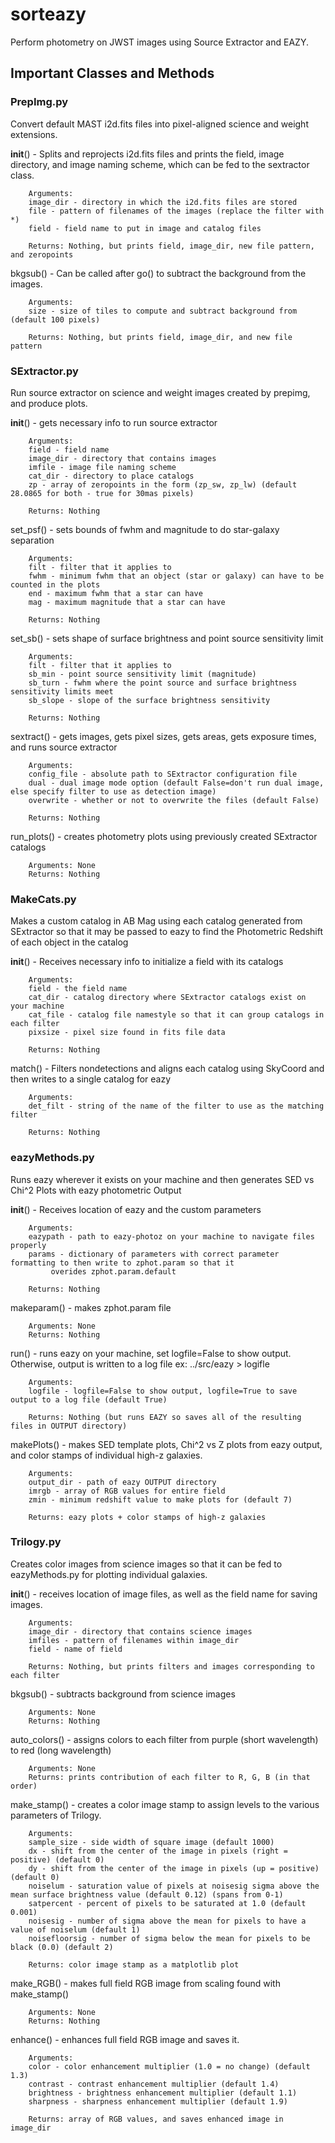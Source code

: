 # sorteazy
Perform photometry on JWST images using Source Extractor and EAZY.

## Important Classes and Methods

### PrepImg.py

Convert default MAST i2d.fits files into pixel-aligned science and weight extensions.

__init__() - Splits and reprojects i2d.fits files and prints the field, image directory, and image naming scheme, which can be fed to the sextractor class.

		Arguments: 
		image_dir - directory in which the i2d.fits files are stored
		file - pattern of filenames of the images (replace the filter with *)        
		field - field name to put in image and catalog files

		Returns: Nothing, but prints field, image_dir, new file pattern, and zeropoints


bkgsub() - Can be called after go() to subtract the background from the images.

		Arguments: 
		size - size of tiles to compute and subtract background from (default 100 pixels)

		Returns: Nothing, but prints field, image_dir, and new file pattern


### SExtractor.py

Run source extractor on science and weight images created by prepimg, and produce plots.

__init__() - gets necessary info to run source extractor

		Arguments: 
		field - field name
		image_dir - directory that contains images
		imfile - image file naming scheme
		cat_dir - directory to place catalogs
		zp - array of zeropoints in the form (zp_sw, zp_lw) (default 28.0865 for both - true for 30mas pixels)

		Returns: Nothing

set_psf() - sets bounds of fwhm and magnitude to do star-galaxy separation

		Arguments: 
		filt - filter that it applies to
		fwhm - minimum fwhm that an object (star or galaxy) can have to be counted in the plots
		end - maximum fwhm that a star can have
		mag - maximum magnitude that a star can have

		Returns: Nothing

set_sb() - sets shape of surface brightness and point source sensitivity limit

		Arguments: 
		filt - filter that it applies to
		sb_min - point source sensitivity limit (magnitude)
		sb_turn - fwhm where the point source and surface brightness sensitivity limits meet
		sb_slope - slope of the surface brightness sensitivity

		Returns: Nothing

sextract() - gets images, gets pixel sizes, gets areas, gets exposure times, and runs source extractor

		Arguments: 
		config_file - absolute path to SExtractor configuration file
		dual - dual image mode option (default False=don't run dual image, else specify filter to use as detection image)
		overwrite - whether or not to overwrite the files (default False)

		Returns: Nothing

run_plots() - creates photometry plots using previously created SExtractor catalogs

		Arguments: None
		Returns: Nothing
           

### MakeCats.py

Makes a custom catalog in AB Mag using each catalog generated from SExtractor so that it may be passed to eazy to find the Photometric Redshift of each object in the catalog

__init__() - Receives necessary info to initialize a field with its catalogs
            
		Arguments:
		field - the field name
		cat_dir - catalog directory where SExtractor catalogs exist on your machine
		cat_file - catalog file namestyle so that it can group catalogs in each filter
		pixsize - pixel size found in fits file data

		Returns: Nothing

match() - Filters nondetections and aligns each catalog using SkyCoord and then writes to a single catalog for eazy

		Arguments:
		det_filt - string of the name of the filter to use as the matching filter

		Returns: Nothing


### eazyMethods.py

Runs eazy wherever it exists on your machine and then generates SED vs Chi^2 Plots with eazy photometric Output

__init__() - Receives location of eazy and the custom parameters 

		Arguments:
		eazypath - path to eazy-photoz on your machine to navigate files properly
		params - dictionary of parameters with correct parameter formatting to then write to zphot.param so that it  
		     overides zphot.param.default

		Returns: Nothing

makeparam() - makes zphot.param file 

		Arguments: None
		Returns: Nothing

run() - runs eazy on your machine, set logfile=False to show output. Otherwise, output is written to a log file 
        ex: ../src/eazy > logifle

		Arguments: 
		logfile - logfile=False to show output, logfile=True to save output to a log file (default True)

		Returns: Nothing (but runs EAZY so saves all of the resulting files in OUTPUT directory)

makePlots() - makes SED template plots, Chi^2 vs Z plots from eazy output, and color stamps of individual high-z galaxies. 

		Arguments:
		output_dir - path of eazy OUTPUT directory
		imrgb - array of RGB values for entire field
		zmin - minimum redshift value to make plots for (default 7)

		Returns: eazy plots + color stamps of high-z galaxies


### Trilogy.py

Creates color images from science images so that it can be fed to eazyMethods.py for plotting individual galaxies.

__init__() - receives location of image files, as well as the field name for saving images.

		Arguments:
		image_dir - directory that contains science images
		imfiles - pattern of filenames within image_dir
		field - name of field

		Returns: Nothing, but prints filters and images corresponding to each filter

bkgsub() - subtracts background from science images

		Arguments: None
		Returns: Nothing

auto_colors() - assigns colors to each filter from purple (short wavelength) to red (long wavelength)

		Arguments: None
		Returns: prints contribution of each filter to R, G, B (in that order)

make_stamp() - creates a color image stamp to assign levels to the various parameters of Trilogy.

		Arguments:
		sample_size - side width of square image (default 1000)
		dx - shift from the center of the image in pixels (right = positive) (default 0)
		dy - shift from the center of the image in pixels (up = positive) (default 0)
		noiselum - saturation value of pixels at noisesig sigma above the mean surface brightness value (default 0.12) (spans from 0-1)
		satpercent - percent of pixels to be saturated at 1.0 (default 0.001)
		noisesig - number of sigma above the mean for pixels to have a value of noiselum (default 1)
		noisefloorsig - number of sigma below the mean for pixels to be black (0.0) (default 2)

		Returns: color image stamp as a matplotlib plot

make_RGB() - makes full field RGB image from scaling found with make_stamp()

		Arguments: None
		Returns: Nothing

enhance() - enhances full field RGB image and saves it.

		Arguments:
		color - color enhancement multiplier (1.0 = no change) (default 1.3)
		contrast - contrast enhancement multiplier (default 1.4)
		brightness - brightness enhancement multiplier (default 1.1)
		sharpness - sharpness enhancement multiplier (default 1.9)

		Returns: array of RGB values, and saves enhanced image in image_dir
		    
